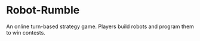 Robot-Rumble
============

An online turn-based strategy game. Players build robots and program them to win contests.
